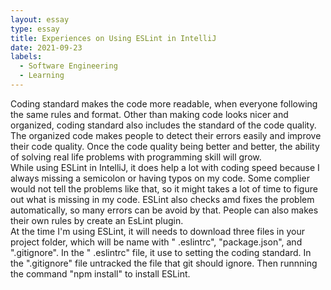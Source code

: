 ```yaml
---
layout: essay
type: essay
title: Experiences on Using ESLint in IntelliJ
date: 2021-09-23
labels:
  - Software Engineering
  - Learning
---
```


  Coding standard makes the code more readable, when everyone following the same rules and format. Other than making code looks nicer and organized, coding standard also includes the standard of the code quality. The organized code makes people to detect their errors easily and improve their code quality. Once the code quality being better and better, the ability of solving real life problems with programming skill will grow. <br/>
  While using ESLint in IntelliJ, it does help a lot with coding speed because I always missing a semicolon or having typos on my code. Some complier would not tell the problems like that, so it might takes a lot of time to figure out what is missing in my code. ESLint also checks amd fixes the problem automatically, so many errors can be avoid by that. People can also makes their own rules by create an EsLint plugin. <br/>
  At the time I'm using ESLint, it will needs to download three files in your project folder, which will be name with " .eslintrc", "package.json", and ".gitignore". In the " .eslintrc" file, it use to setting the coding standard. In the ".gitignore" file untracked the file that git should ignore. Then runnning the command "npm install" to install ESLint. 
